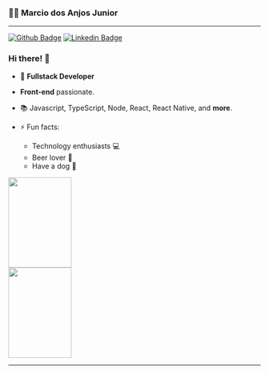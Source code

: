 ### 🤳🏽 Marcio dos Anjos Junior
---

[![Github Badge](https://img.shields.io/badge/-Github-000?style=flat-square&logo=Github&logoColor=white&link=https://github.com/marciodajr)](https://github.com/marciodajr)
[![Linkedin Badge](https://img.shields.io/badge/-LinkedIn-blue?style=flat-square&logo=Linkedin&logoColor=white&link=https://www.linkedin.com/in/marciodajr/)](https://www.linkedin.com/in/marciodajr/)

### Hi there! 👋

- 🧙 **Fullstack Developer**
-  **Front-end** passionate.
- 📚 Javascript, TypeScript, Node, React, React Native, and **more**.

- ⚡ Fun facts: 
  - Technology enthusiasts 💻
  - Beer lover 🍺
  - Have a dog 🐶 

<div>
  <a href="https://github.com/marciodajr" style="width: 100%">
  <img height="180em" style="width: 50%;" src="https://github-readme-stats.vercel.app/api?username=marciodajr&show_icons=true&theme=chartreuse-dark&include_all_commits=true&count_private=true"/>
  <img height="180em" style="width: 50%;"  src="https://github-readme-stats.vercel.app/api/top-langs/?username=marciodajr&layout=compact&theme=chartreuse-dark"/>
</div>
  

---
